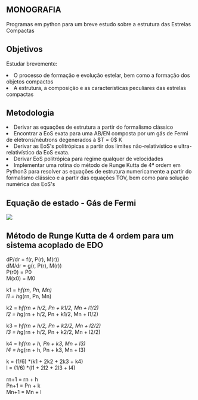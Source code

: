 ## MONOGRAFIA 
Programas em python para um breve estudo sobre a estrutura das Estrelas Compactas


## Objetivos
Estudar brevemente:
<li> O processo de formação e evolução estelar, bem como a formação dos objetos compactos </li>
<li> A estrutura, a composição e as características peculiares das estrelas compactas </li>


## Metodologia
<li> Derivar as equações de estrutura a partir do formalismo clássico</li>
<li> Encontrar a EoS exata para uma AB/EN composta por um gás de Fermi de elétrons/nêutrons degenerados  à $T = 0$ K</li>
<li> Derivar as EoS's politrópicas a partir dos limites não-relativístico e ultra-relativístico da EoS exata.</li>
<li> Derivar EoS politrópica para regime qualquer de velocidades</li>
<li> Implementar uma rotina do método de Runge Kutta de 4ª ordem em Python3 para resolver as equações de estrutura numericamente a partir do formalismo clássico e a partir das equações TOV, bem como para solução numérica das EoS's</li>


## Equação de estado - Gás de Fermi
<img src="https://render.githubusercontent.com/render/math?math=e^{i \pi} = -1">







## Método de Runge Kutta de 4 ordem para um sistema acoplado de EDO 

dP/dr = f(r, P(r), M(r)) <br/>
dM/dr = g(r, P(r), M(r)) <br/>
P(r0) = P0 <br/>
M(x0) = M0 <br/>

k1 = h*f(rn, Pn, Mn) <br/>
l1 = h*g(rn, Pn, Mn) <br/>

k2 = h*f(rn + h/2, Pn + k1/2, Mn + l1/2) <br/>
l2 = h*g(rn + h/2, Pn + k1/2, Mn + l1/2) <br/>

k3 = h*f(rn + h/2, Pn + k2/2, Mn + l2/2) <br/>
l3 = h*g(rn + h/2, Pn + k2/2, Mn + l2/2) <br/>

k4 = h*f(rn + h, Pn + k3, Mn + l3) <br/>
l4 = h*g(rn + h, Pn + k3, Mn + l3) <br/>

k = (1/6) *(k1 + 2k2 + 2k3 + k4) <br/>
l = (1/6) *(l1 + 2l2 + 2l3 + l4) <br/>

rn+1 = rn + h <br/>
Pn+1 = Pn + k <br/>
Mn+1 = Mn + l <br/>
<br/><br/>
